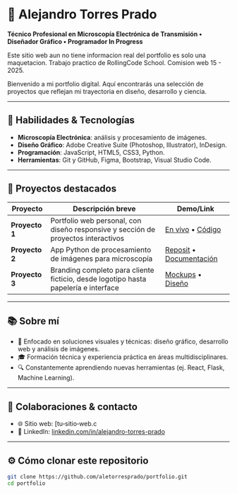 # 🎨 Alejandro Torres Prado

**Técnico Profesional en Microscopía Electrónica de Transmisión • Diseñador Gráfico • Programador In Progress**

Este sitio web aun no tiene informacion real del portfolio es solo una maquetacion.
Trabajo practico de RollingCode School.
Comision web 15 - 2025.

Bienvenido a mi portfolio digital. Aquí encontrarás una selección de proyectos que reflejan mi trayectoria en diseño, desarrollo y ciencia.

---

## 🧰 Habilidades & Tecnologías

- **Microscopía Electrónica**: análisis y procesamiento de imágenes.
- **Diseño Gráfico**: Adobe Creative Suite (Photoshop, Illustrator), InDesign.
- **Programación**: JavaScript, HTML5, CSS3, Python.
- **Herramientas**: Git y GitHub, Figma, Bootstrap, Visual Studio Code.

---

## 🚀 Proyectos destacados

| Proyecto                   | Descripción breve                                                                 | Demo/Link                            |
|---------------------------|------------------------------------------------------------------------------------|--------------------------------------|
| **Proyecto 1**            | Portfolio web personal, con diseño responsive y sección de proyectos interactivos | [En vivo](#) • [Código](#)           |
| **Proyecto 2**            | App Python de procesamiento de imágenes para microscopía                          | [Reposit](#) • [Documentación](#)    |
| **Proyecto 3**            | Branding completo para cliente ficticio, desde logotipo hasta papelería e interface | [Mockups](#) • [Diseño](#)           |

---

## 📚 Sobre mí

- 🎯 Enfocado en soluciones visuales y técnicas: diseño gráfico, desarrollo web y análisis de imágenes.
- 🎓 Formación técnica y experiencia práctica en áreas multidisciplinares.
- 🔍 Constantemente aprendiendo nuevas herramientas (ej. React, Flask, Machine Learning).

---

## 🤝 Colaboraciones & contacto

- 🌐 Sitio web: [tu‑sitio‑web.c
- 💼 LinkedIn: [linkedin.com/in/alejandro-torres-prado](https://www.linkedin.com/in/alejandro-torres-prado)

---

## ⚙️ Cómo clonar este repositorio

```bash
git clone https://github.com/aletorresprado/portfolio.git
cd portfolio
